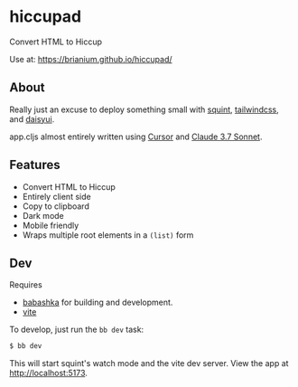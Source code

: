 # hiccupad

Convert HTML to Hiccup

Use at: https://brianium.github.io/hiccupad/

## About

Really just an excuse to deploy something small with [squint](https://github.com/squint-cljs/squint), [tailwindcss](https://tailwindcss.com/), and [daisyui](https://daisyui.com/).

app.cljs almost entirely written using [Cursor](https://www.cursor.com/) and [Claude 3.7 Sonnet](https://www.anthropic.com/claude/sonnet).

## Features

- Convert HTML to Hiccup
- Entirely client side
- Copy to clipboard
- Dark mode
- Mobile friendly
- Wraps multiple root elements in a `(list)` form

## Dev

Requires 
- [babashka](https://github.com/babashka/babashka) for building and development.
- [vite](https://vite.dev/)

To develop, just run the `bb dev` task:

```bash
$ bb dev
```

This will start squint's watch mode and the vite dev server. View the app at [http://localhost:5173](http://localhost:5173).



